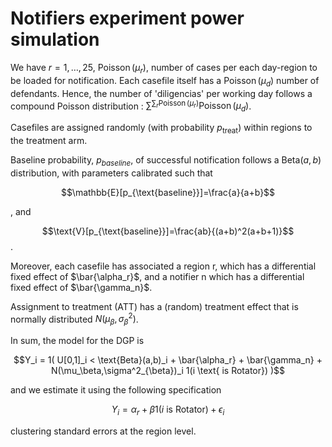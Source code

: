 # Notifiers experiment power simulation

We have $r=1,\ldots, 25$, $\operatorname{Poisson}(\mu_r)$, number of cases per each day-region to be loaded for notification. Each casefile itself has a $\operatorname{Poisson}(\mu_d)$ number of defendants. Hence, the number of 'diligencias' per working day follows a compound Poisson distribution : $\sum^{\sum_{r} \operatorname{Poisson}(\mu_r)} \operatorname{Poisson}(\mu_d)$. 

Casefiles are assigned randomly (with probability $p_{\text{treat}}$) within regions to the treatment arm. 

Baseline probability, $p_{baseline}$, of successful notification follows a $\text{Beta}(a,b)$ distribution, with parameters calibrated such that 

$$\mathbb{E}[p_{\text{baseline}}]=\frac{a}{a+b}$$ 

, and 

$$\text{V}[p_{\text{baseline}}]=\frac{ab}{(a+b)^2(a+b+1)}$$. 

Moreover, each casefile has associated a region r, which has a differential fixed effect of $\bar{\alpha_r}$, and a notifier n which has a differential fixed effect of $\bar{\gamma_n}$. 

Assignment to treatment (ATT) has a (random) treatment effect that is normally distributed $N(\mu_\beta,\sigma^2_{\beta})$. 

In sum, the model for the DGP is 

$$Y_i = 1( U[0,1]_i < \text{Beta}(a,b)_i + \bar{\alpha_r} + \bar{\gamma_n} + N(\mu_\beta,\sigma^2_{\beta})_i 1(i \text{ is Rotator}) )$$

and we estimate it using the following specification

$$Y_{i} = \alpha_{r}  + \beta 1(i \text{ is Rotator}) + \epsilon_{i}$$

clustering standard errors at the region level.
